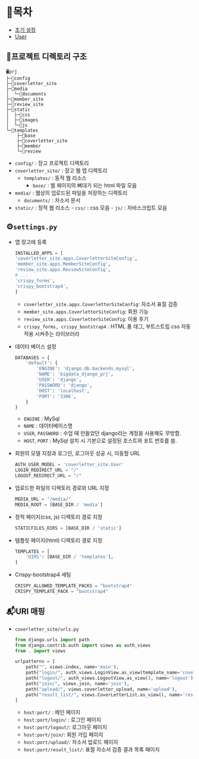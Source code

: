 # 🔖목차
- [초기 설정](docs/init.md)
- [User](docs/auth_user.md)

## 📁프로젝트 디렉토리 구조
```console
🖥️prj
├─📁config
├─📁coverletter_site
├─📁media
│  └─📁documents
├─📁member_site
├─📁review_site
├─📁static
│  ├─📁css
│  ├─📁images
│  └─📁js
└─📁templates
    ├─📁base
    ├─📁coverletter_site
    ├─📁member
    └─📁review
```
- `config/` : 장고 프로젝트 디렉토리
- `coverletter_site/` : 장고 웹 앱 디렉토리
    - `templates/` : 동적 웹 리소스
        - `base/` : 웹 페이지의 뼈대가 되는 html 파일 모음
- `media/` : 웹상의 업로드된 파일을 저장하는 디렉토리
    - `documents/` : 자소서 문서
- `static/` : 정적 웹 리소스
        - `css/` : css 모음
        - `js/` : 자바스크립트 모음

## ⚙️`settings.py`

- 앱 장고에 등록
    ```py
    INSTALLED_APPS = [
    'coverletter_site.apps.CoverletterSiteConfig',
    'member_site.apps.MemberSiteConfig',
    'review_site.apps.ReviewSiteConfig',
    # ...
    'crispy_forms',
    'crispy_bootstrap4',
    ]
    ```
    - `coverletter_site.apps.CoverletterSiteConfig`: 자소서 표절 검증
    - `member_site.apps.CoverletterSiteConfig`: 회원 기능
    - `review_site.apps.CoverletterSiteConfig`: 이용 후기
    - `crispy_forms, crispy_bootstrap4` : HTML 폼 태그, 부트스트립 css 자동 적용 시켜주는 라이브러리

- 데이터 베이스 설정
    ``` py
    DATABASES = {
        'default': {
            'ENGINE': 'django.db.backends.mysql',
            'NAME': 'bigdata_django_prj',
            'USER': 'django',
            'PASSWORD': 'django',
            'HOST': 'localhost',
            'PORT': '3306',
        }
    }
    ```
    - `ENGINE` : MySql
    - `NAME` : 데이터베이스명
    - `USER`, `PASSWORD` : 수업 때 만들었던 django라는 계정을 사용해도 무방함.
    - `HOST`, `PORT` : MySql 설치 시 기본으로 설정된 호스트와 포트 번호를 씀.

- 회원의 모델 지정과 로그인, 로그아웃 성공 시, 이동할 URL
    ```py
    AUTH_USER_MODEL = 'coverletter_site.User'
    LOGIN_REDIRECT_URL = "/"
    LOGOUT_REDIRECT_URL = "/"
    ```

- 업로드한 파일의 디렉토리 경로와 URL 지정
    ```py
    MEDIA_URL = "/media/"
    MEDIA_ROOT = [BASE_DIR / 'media']
    ```

- 정적 페이지(css, js) 디렉토리 경로 지정
    ```py
    STATICFILES_DIRS = [BASE_DIR / 'static']
    ```

- 템플릿 페이지(html) 디렉토리 경로 지정
    ```py
    TEMPLATES = [
        'DIRS': [BASE_DIR / 'templates'],
    ]
    ```

- Crispy-bootstrap4 세팅
    ```py
    CRISPY_ALLOWED_TEMPLATE_PACKS = "bootstrap4"
    CRISPY_TEMPLATE_PACK = "bootstrap4"
    ```

## 📬URI 매핑

- `coverletter_site/urls.py`
    ```py
    from django.urls import path
    from django.contrib.auth import views as auth_views
    from . import views

    urlpatterns = [
        path("", views.index, name='main'),
        path("login/", auth_views.LoginView.as_view(template_name='coverletter_site/login.html'), name='login'),
        path("logout/", auth_views.LogoutView.as_view(), name='logout'),
        path("join/", views.join, name='join'),
        path("upload/", views.coverletter_upload, name='upload'),
        path("result_list/", views.CoverLetterList.as_view(), name='result_list'),
    ]
    ```
    - `host:port/` : 메인 페이지
    - `host:port/login/` : 로그인 페이지
    - `host:port/logout/`: 로그아웃 페이지
    - `host:port/join/`: 회원 가입 페이지
    - `host:port/upload/`: 자소서 업로드 페이지
    - `host:port/result_list/`: 표절 자소서 검증 결과 목록 페이지
